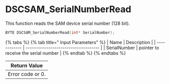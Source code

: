 # DSCSAM\_SerialNumberRead

This function reads the SAM device serial number (128 bit).

```c
BYTE DSCSAM_SerialNumberRead(int* SerialNumber);
```

{% tabs %}
{% tab title=" Input Parameters" %}
| Name         | Description                          |
| ------------ | ------------------------------------ |
| SerialNumber | pointer to receive the serial number |
{% endtab %}
{% endtabs %}

| Return Value     |
| ---------------- |
| Error code or 0. |
